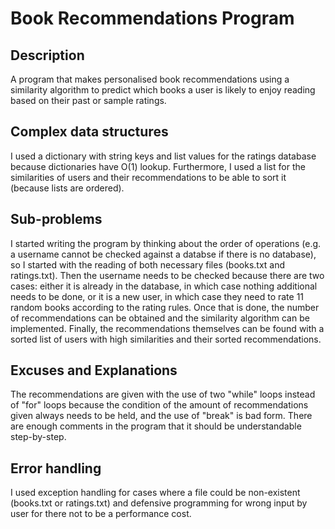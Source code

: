# Book Recommendations Program

## Description
A program that makes personalised book recommendations using a similarity algorithm to predict
which books a user is likely to enjoy reading based on their past or sample ratings.

## Complex data structures
I used a dictionary with string keys and list values for the ratings database because dictionaries have O(1) lookup. Furthermore,
I used a list for the similarities of users and their recommendations to be able to sort it (because lists are ordered).

## Sub-problems
I started writing the program by thinking about the order of operations (e.g. a username cannot be checked against a databse if there is no database), so I started with
the reading of both necessary files (books.txt and ratings.txt). Then the username needs to be checked because there are two cases: either it is already in the database,
in which case nothing additional needs to be done, or it is a new user, in which case they need to rate 11 random books according to the rating rules. Once that is done,
the number of recommendations can be obtained and the similarity algorithm can be implemented. Finally, the recommendations themselves can be found with a sorted list of users with high similarities and their sorted recommendations.

## Excuses and Explanations
The recommendations are given with the use of two "while" loops instead of "for" loops because the condition of the amount of recommendations given always needs to be held,
and the use of "break" is bad form. There are enough comments in the program that it should be understandable step-by-step.

## Error handling
I used exception handling for cases where a file could be non-existent (books.txt or ratings.txt) and defensive programming for wrong input by user for there not to be a
performance cost.
